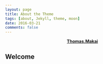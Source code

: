```yaml
---
layout: page
title: About the Theme
tags: [about, Jekyll, theme, moon]
date: 2016-03-21
comments: false
---
```

    
<center><a href="https://thomasmakai.github.io"><b>Thomas.Makai</b></a></center>

## Welcome
